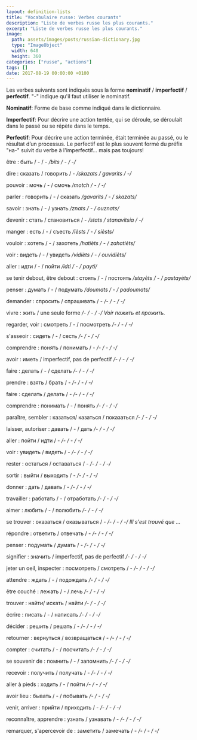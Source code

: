 ```yaml
---
layout: definition-lists
title: "Vocabulaire russe: Verbes courants"
description: "Liste de verbes russe les plus courants."
excerpt: "Liste de verbes russe les plus courants."
image:
  path: assets/images/posts/russian-dictionary.jpg
  type: "ImageObject"
  width: 640
  height: 360
categories: ["russe", "actions"]
tags: []
date: 2017-08-19 00:00:00 +0100
---
```


Les verbes suivants sont indiqués sous la forme **nominatif** / **imperfectif** / **perfectif**. "-" indique qu'il faut utiliser le nominatif.

**Nominatif**: Forme de base comme indiqué dans le dictionnaire.

**Imperfectif**: Pour décrire une action tentée, qui se déroule, se déroulait dans le passé ou se répète dans le temps.

**Perfectif**: Pour décrire une action terminée, était terminée au passé, ou le résultat d’un processus. Le perfectif est le plus souvent formé du préfix "на-" suivit du verbe à l'imperfectif… mais pas toujours!

être
: быть / - / -
*/bits / - / -/*

dire
: сказать / говорить / -
*/skazats / gavarits / -/*

pouvoir
: мочь / - / смочь
*/motch / - / -/*

parler
: говорить / - / сказать
*/gavarits / - / skazats/*

savoir
: знать / - / узнать
*/znats / - / ouznats/*

devenir
: стать / становиться / -
*/stats / stanavitsia / -/*

manger
: есть / - / съесть
*/ièsts / - / sièsts/*

vouloir
: хотеть / - / захотеть
*/hatièts / - / zahatièts/*

voir
: видеть / - / увидеть
*/vidièts / - / ouvidièts/*

aller
: идти / - / пойти
*/idti / - / payti/*

se tenir debout, être debout
: стоять / - / постоять
*/stayèts / - / pastayèts/*

penser
: думать / - / подумать
*/doumats / - / padoumats/*

demander
: спросить / спрашивать / -
*/- / - / -/*

vivre
: жить / une seule forme
*/- / - / -/  Voir пожить et прожить.*

regarder, voir
: смотреть / - / посмотреть
*/- / - / -/*

s'asseoir
: сидеть / - / сесть
*/- / - / -/*

comprendre
: понять / понимать / -
*/- / - / -/*

avoir
: иметь / imperfectif, pas de perfectif
*/- / - / -/*

faire
: делать / - / сделать
*/- / - / -/*

prendre
: взять / брать / -
*/- / - / -/*

faire
: сделать / делать / -
*/- / - / -/*

comprendre
: понимать / - / понять
*/- / - / -/*

paraître, sembler
: казаться/ казаться / показаться
*/- / - / -/*

laisser, autoriser
: давать / - / дать
*/- / - / -/*

aller
: пойти / идти / -
*/- / - / -/*

voir
: увидеть / видеть / -
*/- / - / -/*

rester
: остаться / оставаться / -
*/- / - / -/*

sortir
: выйти / выходить / -
*/- / - / -/*

donner
: дать / давать / -
*/- / - / -/*

travailler
: работать / - / отработать
*/- / - / -/*

aimer
: любить / - / полюбить
*/- / - / -/*

se trouver
: оказаться / оказываться / -
*/- / - / -/  Ill s'est trouvé que …*

répondre
: ответить / отвечать / -
*/- / - / -/*

penser
: подумать / думать / -
*/- / - / -/*

signifier
: значить / imperfectif, pas de perfectif
*/- / - / -/*

jeter un oeil, inspecter
: посмотреть / смотреть / -
*/- / - / -/*

attendre
: ждать / - / подождать
*/- / - / -/*

être couché
: лежать / - / лечь
*/- / - / -/*

trouver
: найти/ искать / найти
*/- / - / -/*

écrire
: писать / - / написать
*/- / - / -/*

décider
: решить / решать / -
*/- / - / -/*

retourner
: вернуться / возвращаться /  -
*/- / - / -/*

compter
: считать / - / посчитать
*/- / - / -/*

se souvenir de
: помнить / - / запомнить
*/- / - / -/*

recevoir
: получить / получать / -
*/- / - / -/*

aller à pieds
: ходить / - / пойти
*/- / - / -/*

avoir lieu
: бывать / - / побывать
*/- / - / -/*

venir, arriver
: прийти / приходить / -
*/- / - / -/*

reconnaître, apprendre
: узнать / узнавать / -
*/- / - / -/*

remarquer, s'apercevoir de
: заметить / замечать / -
*/- / - / -/*
